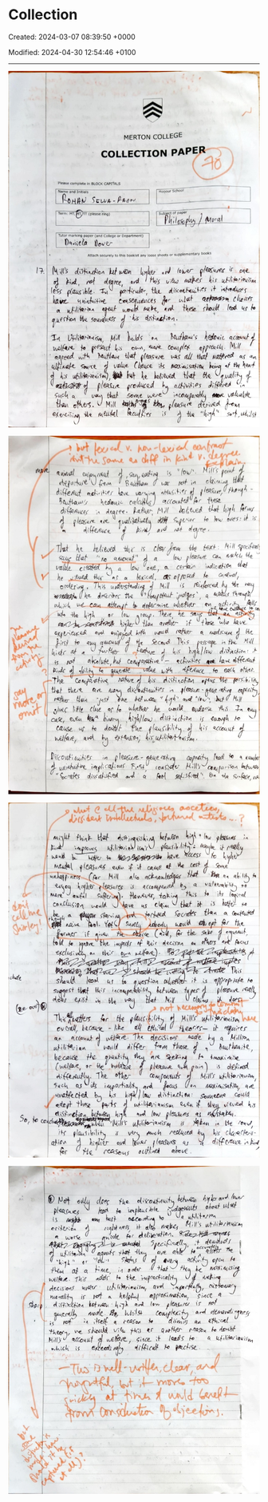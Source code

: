 # Collection

Created: 2024-03-07 08:39:50 +0000

Modified: 2024-04-30 12:54:46 +0100

---


![](../media/Year-1-Moral-Collection-image3.jpeg)



![](../media/Year-1-Moral-Collection-image4.jpeg)



![](../media/Year-1-Moral-Collection-image5.jpeg)



![](../media/Year-1-Moral-Collection-image6.jpeg)








